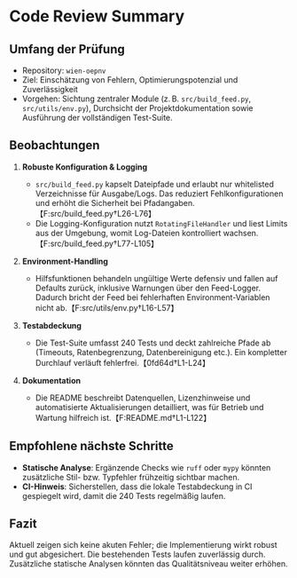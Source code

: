 # Code Review Summary

## Umfang der Prüfung
- Repository: `wien-oepnv`
- Ziel: Einschätzung von Fehlern, Optimierungspotenzial und Zuverlässigkeit
- Vorgehen: Sichtung zentraler Module (z. B. `src/build_feed.py`, `src/utils/env.py`), Durchsicht der Projektdokumentation sowie Ausführung der vollständigen Test-Suite.

## Beobachtungen
1. **Robuste Konfiguration & Logging**
   - `src/build_feed.py` kapselt Dateipfade und erlaubt nur whitelisted Verzeichnisse für Ausgabe/Logs. Das reduziert Fehlkonfigurationen und erhöht die Sicherheit bei Pfadangaben.【F:src/build_feed.py†L26-L76】
   - Die Logging-Konfiguration nutzt `RotatingFileHandler` und liest Limits aus der Umgebung, womit Log-Dateien kontrolliert wachsen.【F:src/build_feed.py†L77-L105】

2. **Environment-Handling**
   - Hilfsfunktionen behandeln ungültige Werte defensiv und fallen auf Defaults zurück, inklusive Warnungen über den Feed-Logger. Dadurch bricht der Feed bei fehlerhaften Environment-Variablen nicht ab.【F:src/utils/env.py†L16-L57】

3. **Testabdeckung**
   - Die Test-Suite umfasst 240 Tests und deckt zahlreiche Pfade ab (Timeouts, Ratenbegrenzung, Datenbereinigung etc.). Ein kompletter Durchlauf verläuft fehlerfrei.【0fd64d†L1-L24】

4. **Dokumentation**
   - Die README beschreibt Datenquellen, Lizenzhinweise und automatisierte Aktualisierungen detailliert, was für Betrieb und Wartung hilfreich ist.【F:README.md†L1-L122】

## Empfohlene nächste Schritte
- **Statische Analyse**: Ergänzende Checks wie `ruff` oder `mypy` könnten zusätzliche Stil- bzw. Typfehler frühzeitig sichtbar machen.
- **CI-Hinweis**: Sicherstellen, dass die lokale Testabdeckung in CI gespiegelt wird, damit die 240 Tests regelmäßig laufen.

## Fazit
Aktuell zeigen sich keine akuten Fehler; die Implementierung wirkt robust und gut abgesichert. Die bestehenden Tests laufen zuverlässig durch. Zusätzliche statische Analysen könnten das Qualitätsniveau weiter erhöhen.
